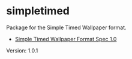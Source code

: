 # simpletimed

Package for the Simple Timed Wallpaper format.

* [Simple Timed Wallpaper Format Spec 1.0](https://github.com/xyproto/simpletimed/blob/1.0.0/SPEC.md)

Version: 1.0.1
